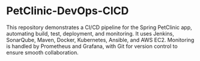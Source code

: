 # PetClinic-DevOps-CICD
This repository demonstrates a CI/CD pipeline for the Spring PetClinic app, automating build, test, deployment, and monitoring. It uses Jenkins, SonarQube, Maven, Docker, Kubernetes, Ansible, and AWS EC2. Monitoring is handled by Prometheus and Grafana, with Git for version control to ensure smooth collaboration.
